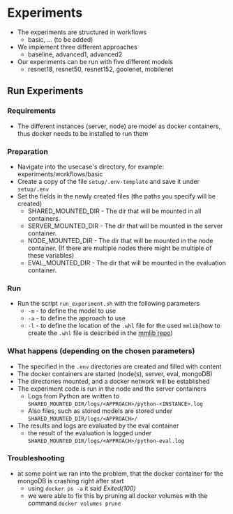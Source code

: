 # Experiments

- The experiments are structured in workflows
    - basic, ... (to be added)
- We implement three different approaches
    - baseline, advanced1, advanced2
- Our experiments can be run with five different models
    - resnet18, resnet50, resnet152, goolenet, mobilenet

## Run Experiments

### Requirements

- The different instances (server, node) are model as docker containers, thus docker needs to be installed to run them

### Preparation

- Navigate into the usecase's directory, for example: experiments/workflows/basic
- Create a copy of the file `setup/.env-template` and save it under `setup/.env`
- Set the fields in the newly created files (the paths you specify will be created)
    - SHARED_MOUNTED_DIR - The dir that will be mounted in all containers.
    - SERVER_MOUNTED_DIR - The dir that will be mounted in the server container.
    - NODE_MOUNTED_DIR - The dir that will be mounted in the node container. (If there are multiple nodes there might be
      multiple of these variables)
    - EVAL_MOUNTED_DIR - The dir that will be mounted in the evaluation container.

### Run

- Run the script `run_experiment.sh` with the following parameters
    - `-m` - to define the model to use
    - `-a` - to define the approach to use
    - `-l` - to define the location of the `.whl` file for the used `mmlib`(how to create the `.whl` file is described
      in the [mmlib repo](https://github.com/slin96/mmlib))

### What happens (depending on the chosen parameters)

- The specified in the `.env` directories are created and filled with content
- The docker containers are started (node(s), server, eval, mongoDB)
- The directories mounted, and a docker network will be established
- The experiment code is run in the node and the server containers
    - Logs from Python are written to `SHARED_MOUNTED_DIR/logs/<APPROACH>/python-<INSTANCE>.log`
    - Also files, such as stored models are stored under `SHARED_MOUNTED_DIR/logs/<APPROACH>/`
- The results and logs are evaluated by the eval container
    - the result of the evaluation is logged under `SHARED_MOUNTED_DIR/logs/<APPROACH>/python-eval.log`
  
### Troubleshooting
- at some point we ran into the problem, that the docker container for the mongoDB is crashing right after start
  - using `docker ps -a` it said *Exited(100)*
  - we were able to fix this by pruning all docker volumes with the command `docker volumes prune`
